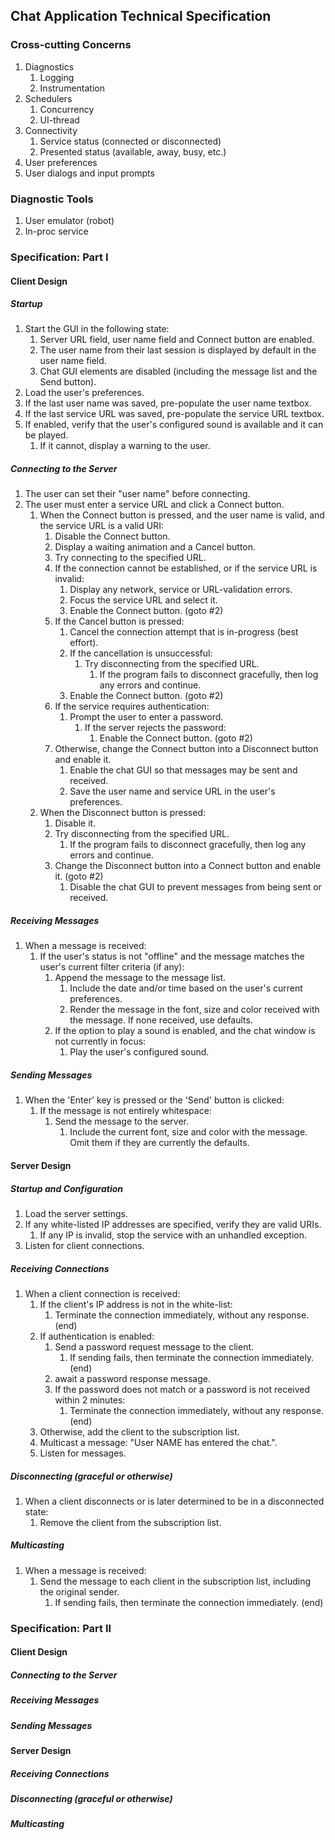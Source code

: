 ## Chat Application Technical Specification

### Cross-cutting Concerns
1. Diagnostics
   1. Logging
   1. Instrumentation
2. Schedulers
   1. Concurrency
   1. UI-thread
3. Connectivity
   1. Service status (connected or disconnected)
   2. Presented status (available, away, busy, etc.)
4. User preferences
5. User dialogs and input prompts

### Diagnostic Tools
1. User emulator (robot)
2. In-proc service

### Specification: Part I
#### Client Design
##### Startup
1. Start the GUI in the following state: 
   1. Server URL field, user name field and Connect button are enabled.
   1. The user name from their last session is displayed by default in the user name field.
   2. Chat GUI elements are disabled (including the message list and the Send button).
2. Load the user's preferences.
3. If the last user name was saved, pre-populate the user name textbox.
4. If the last service URL was saved, pre-populate the service URL textbox.
5. If enabled, verify that the user's configured sound is available and it can be played.
   1. If it cannot, display a warning to the user.

##### Connecting to the Server
1. The user can set their "user name" before connecting.
2. The user must enter a service URL and click a Connect button.
   1. When the Connect button is pressed, and the user name is valid, and the service URL is a valid URI:
      1. Disable the Connect button.
      1. Display a waiting animation and a Cancel button.
      1. Try connecting to the specified URL.
      1. If the connection cannot be established, or if the service URL is invalid:
         1. Display any network, service or URL-validation errors.
         2. Focus the service URL and select it.
         3. Enable the Connect button. (goto #2)
      1. If the Cancel button is pressed:
         1. Cancel the connection attempt that is in-progress (best effort).
         2. If the cancellation is unsuccessful:
            1. Try disconnecting from the specified URL.
               1. If the program fails to disconnect gracefully, then log any errors and continue.
         3. Enable the Connect button. (goto #2)
      1. If the service requires authentication:
         1. Prompt the user to enter a password.
            1. If the server rejects the password:
               1. Enable the Connect button. (goto #2)
      1. Otherwise, change the Connect button into a Disconnect button and enable it.
         1. Enable the chat GUI so that messages may be sent and received.
         2. Save the user name and service URL in the user's preferences.
   1. When the Disconnect button is pressed:
      1. Disable it.
      1. Try disconnecting from the specified URL.
         1. If the program fails to disconnect gracefully, then log any errors and continue.
      1. Change the Disconnect button into a Connect button and enable it. (goto #2)
         1. Disable the chat GUI to prevent messages from being sent or received.

##### Receiving Messages
1. When a message is received:
   1. If the user's status is not "offline" and the message matches the user's current filter criteria (if any):
      1. Append the message to the message list.
         1. Include the date and/or time based on the user's current preferences.
         1. Render the message in the font, size and color received with the message. If none received, use defaults.
      1. If the option to play a sound is enabled, and the chat window is not currently in focus:
         1. Play the user's configured sound.

##### Sending Messages
1. When the 'Enter' key is pressed or the 'Send' button is clicked:
   1. If the message is not entirely whitespace:
      1. Send the message to the server.
         1. Include the current font, size and color with the message. Omit them if they are currently the defaults.

#### Server Design
##### Startup and Configuration
1. Load the server settings.
2. If any white-listed IP addresses are specified, verify they are valid URIs.
   1. If any IP is invalid, stop the service with an unhandled exception.
3. Listen for client connections.

##### Receiving Connections
1. When a client connection is received:
   1. If the client's IP address is not in the white-list:
      1. Terminate the connection immediately, without any response. (end)
   1. If authentication is enabled:
      1. Send a password request message to the client.
         1. If sending fails, then terminate the connection immediately. (end)
      2. await a password response message.
      3. If the password does not match or a password is not received within 2 minutes:
         1. Terminate the connection immediately, without any response. (end)
   1. Otherwise, add the client to the subscription list.
   1. Multicast a message: "User NAME has entered the chat.".
   1. Listen for messages.

##### Disconnecting (graceful or otherwise)
1. When a client disconnects or is later determined to be in a disconnected state:
   1. Remove the client from the subscription list.

##### Multicasting
1. When a message is received:
   1. Send the message to each client in the subscription list, including the original sender.
      1. If sending fails, then terminate the connection immediately. (end)


### Specification: Part II
#### Client Design
##### Connecting to the Server
##### Receiving Messages
##### Sending Messages

#### Server Design
##### Receiving Connections
##### Disconnecting (graceful or otherwise)
##### Multicasting
